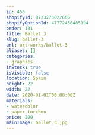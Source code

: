 ```yaml
---
id: 456
shopifyId: 8723275022666
shopifyOptionId: 47772456485194
order: 131
title: Ballet 3
slug: ballet-3
url: art-works/ballet-3
aliases: []
categories:
- graphics
inStock: true
isVisible: false
location: Spain
height: 22
width: 22
date: 2020-01-01T00:00:00Z
materials:
- watercolor
- paper torchon
price: 200
mainImage: ballet_3.jpg
---
```

